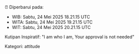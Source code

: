 ⏰ Diperbarui pada:
- WIB: Sabtu, 24 Mei 2025 18.21.15 UTC
- WITA: Sabtu, 24 Mei 2025 19.21.15 UTC
- WIT: Sabtu, 24 Mei 2025 20.21.15 UTC

Kutipan Inspiratif:
"I am who I am, Your approval is not needed"


Kategori: attitude

